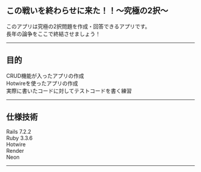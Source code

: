 ## この戦いを終わらせに来た！！～究極の2択～


このアプリは究極の2択問題を作成・回答できるアプリです。  
長年の論争をここで終結させましょう！

---

## 目的
CRUD機能が入ったアプリの作成  
Hotwireを使ったアプリの作成  
実際に書いたコードに対してテストコードを書く練習  

---

## 仕様技術
Rails 7.2.2  
Ruby 3.3.6  
Hotwire  
Render  
Neon  

---
